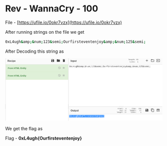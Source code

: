 # Rev - WannaCry  - 100

File - [https://ufile.io/0okr7vzx](https://ufile.io/0okr7vzx)

After running strings on the file we get 

```bash
0xL4ugh&amp;&num;123&semi;Ourfirsteventenjoy&amp;&num;125&semi;
```

After Decoding this string as 

![a.png](a.png)

We get the flag as

Flag - **0xL4ugh{Ourfirsteventenjoy}**
